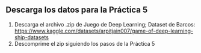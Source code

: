 ## Descarga los datos para la Práctica 5
1. Descarga el archivo .zip de Juego de Deep Learning; Dataset de Barcos: https://www.kaggle.com/datasets/arpitjain007/game-of-deep-learning-ship-datasets
2. Descomprime el zip siguiendo los pasos de la Práctica 5

